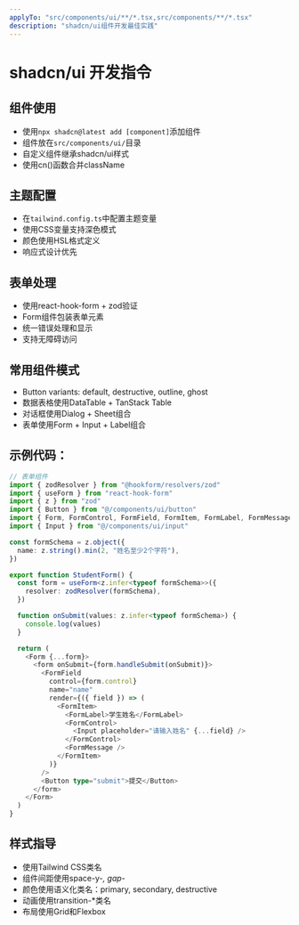 ```yaml
---
applyTo: "src/components/ui/**/*.tsx,src/components/**/*.tsx"
description: "shadcn/ui组件开发最佳实践"
---
```


# shadcn/ui 开发指令

## 组件使用
- 使用`npx shadcn@latest add [component]`添加组件
- 组件放在`src/components/ui/`目录
- 自定义组件继承shadcn/ui样式
- 使用cn()函数合并className

## 主题配置
- 在`tailwind.config.ts`中配置主题变量
- 使用CSS变量支持深色模式
- 颜色使用HSL格式定义
- 响应式设计优先

## 表单处理
- 使用react-hook-form + zod验证
- Form组件包装表单元素
- 统一错误处理和显示
- 支持无障碍访问

## 常用组件模式
- Button variants: default, destructive, outline, ghost
- 数据表格使用DataTable + TanStack Table
- 对话框使用Dialog + Sheet组合
- 表单使用Form + Input + Label组合

## 示例代码：

```typescript
// 表单组件
import { zodResolver } from "@hookform/resolvers/zod"
import { useForm } from "react-hook-form"
import { z } from "zod"
import { Button } from "@/components/ui/button"
import { Form, FormControl, FormField, FormItem, FormLabel, FormMessage } from "@/components/ui/form"
import { Input } from "@/components/ui/input"

const formSchema = z.object({
  name: z.string().min(2, "姓名至少2个字符"),
})

export function StudentForm() {
  const form = useForm<z.infer<typeof formSchema>>({
    resolver: zodResolver(formSchema),
  })

  function onSubmit(values: z.infer<typeof formSchema>) {
    console.log(values)
  }

  return (
    <Form {...form}>
      <form onSubmit={form.handleSubmit(onSubmit)}>
        <FormField
          control={form.control}
          name="name"
          render={({ field }) => (
            <FormItem>
              <FormLabel>学生姓名</FormLabel>
              <FormControl>
                <Input placeholder="请输入姓名" {...field} />
              </FormControl>
              <FormMessage />
            </FormItem>
          )}
        />
        <Button type="submit">提交</Button>
      </form>
    </Form>
  )
}
```

## 样式指导
- 使用Tailwind CSS类名
- 组件间距使用space-y-*, gap-*
- 颜色使用语义化类名：primary, secondary, destructive
- 动画使用transition-*类名
- 布局使用Grid和Flexbox